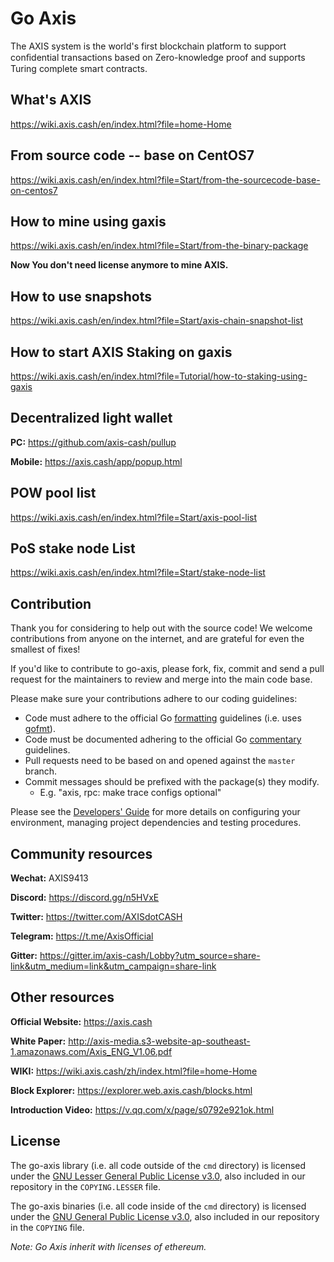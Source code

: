 # Go Axis

The AXIS system is the world's first blockchain platform to support conﬁdential transactions based on Zero-knowledge proof and supports Turing complete smart contracts.

## What's AXIS

https://wiki.axis.cash/en/index.html?file=home-Home


## From source code -- base on CentOS7

https://wiki.axis.cash/en/index.html?file=Start/from-the-sourcecode-base-on-centos7


## How to mine using gaxis

https://wiki.axis.cash/en/index.html?file=Start/from-the-binary-package

 **Now You don't need license anymore to mine AXIS.**


## How to use snapshots

https://wiki.axis.cash/en/index.html?file=Start/axis-chain-snapshot-list


## How to start AXIS Staking on gaxis

https://wiki.axis.cash/en/index.html?file=Tutorial/how-to-staking-using-gaxis

## Decentralized light wallet

**PC:**
https://github.com/axis-cash/pullup

**Mobile:**
https://axis.cash/app/popup.html


## POW pool list

https://wiki.axis.cash/en/index.html?file=Start/axis-pool-list

## PoS stake node List

https://wiki.axis.cash/en/index.html?file=Start/stake-node-list

## Contribution

Thank you for considering to help out with the source code! We welcome contributions from
anyone on the internet, and are grateful for even the smallest of fixes!

If you'd like to contribute to go-axis, please fork, fix, commit and send a pull request
for the maintainers to review and merge into the main code base. 

Please make sure your contributions adhere to our coding guidelines:

 * Code must adhere to the official Go [formatting](https://golang.org/doc/effective_go.html#formatting) guidelines (i.e. uses [gofmt](https://golang.org/cmd/gofmt/)).
 * Code must be documented adhering to the official Go [commentary](https://golang.org/doc/effective_go.html#commentary) guidelines.
 * Pull requests need to be based on and opened against the `master` branch.
 * Commit messages should be prefixed with the package(s) they modify.
   * E.g. "axis, rpc: make trace configs optional"

Please see the [Developers' Guide](https://github.com/axis-cash/go-axis/wiki/Developers'-Guide)
for more details on configuring your environment, managing project dependencies and testing procedures.

## Community resources

**Wechat:**  AXIS9413

**Discord:**  <https://discord.gg/n5HVxE>

**Twitter:**  <https://twitter.com/AXISdotCASH>

**Telegram:**  <https://t.me/AxisOfficial>

**Gitter:**  <https://gitter.im/axis-cash/Lobby?utm_source=share-link&utm_medium=link&utm_campaign=share-link>


## Other resources

**Official Website:** <https://axis.cash>

**White Paper:** <http://axis-media.s3-website-ap-southeast-1.amazonaws.com/Axis_ENG_V1.06.pdf>

**WIKI:** <https://wiki.axis.cash/zh/index.html?file=home-Home>

**Block Explorer:** <https://explorer.web.axis.cash/blocks.html>

**Introduction Video:** <https://v.qq.com/x/page/s0792e921ok.html>


## License

The go-axis library (i.e. all code outside of the `cmd` directory) is licensed under the
[GNU Lesser General Public License v3.0](https://www.gnu.org/licenses/lgpl-3.0.en.html), also
included in our repository in the `COPYING.LESSER` file.

The go-axis binaries (i.e. all code inside of the `cmd` directory) is licensed under the
[GNU General Public License v3.0](https://www.gnu.org/licenses/gpl-3.0.en.html), also included
in our repository in the `COPYING` file.

*Note: Go Axis inherit with licenses of ethereum.*
